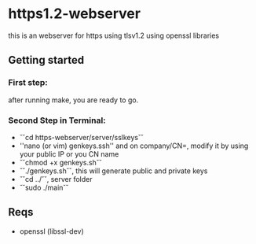 # https1.2-webserver
this is an webserver for https using tlsv1.2 using openssl libraries

## Getting started
### First step:
after running make, you are ready to go.
### Second Step in Terminal:
- ˘˘cd https-webserver/server/sslkeys˘˘
- ''nano (or vim) genkeys.ssh'' and on company/CN=, modify it by using your public IP or you CN name
- ˘˘chmod +x genkeys.sh˘˘ 
- ˘˘./genkeys.sh˘˘, this will generate public and private keys
- ˘˘cd ../˘˘, server folder
- ˘˘sudo ./main˘˘ 
## Reqs
- openssl (libssl-dev)
